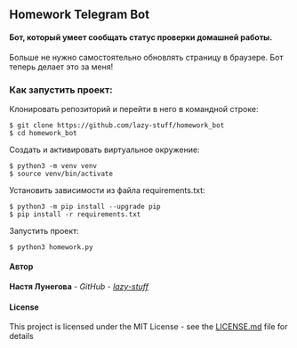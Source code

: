 ## Homework Telegram Bot

#### Бот, который умеет сообщать статус проверки домашней работы.

Больше не нужно самостоятельно обновлять страницу в браузере.
Бот теперь делает это за меня!

### Как запустить проект:

Клонировать репозиторий и перейти в него в командной строке:

```
$ git clone https://github.com/lazy-stuff/homework_bot
$ cd homework_bot
```
Cоздать и активировать виртуальное окружение:

```
$ python3 -m venv venv
$ source venv/bin/activate
```

Установить зависимости из файла requirements.txt:

```
$ python3 -m pip install --upgrade pip
$ pip install -r requirements.txt
```

Запустить проект:

```
$ python3 homework.py
```

#### Автор

**Настя Лунегова** - *GitHub* - *[lazy-stuff](https://github.com/lazy-stuff)*

#### License

This project is licensed under the MIT License - see the [LICENSE.md](LICENSE.md) file for details
